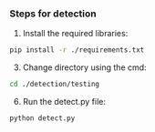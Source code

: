 ### Steps for detection

1. Install the required libraries:
```bash
pip install -r ./requirements.txt
```

3. Change directory using the cmd:
```bash
cd ./detection/testing
```

6. Run the detect.py file:
```bash
python detect.py
```


